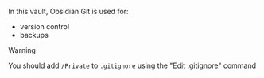 In this vault, Obsidian Git is used for:
- version control
- backups

>[!warning]
>You should add `/Private` to `.gitignore` using the "Edit .gitignore" command

